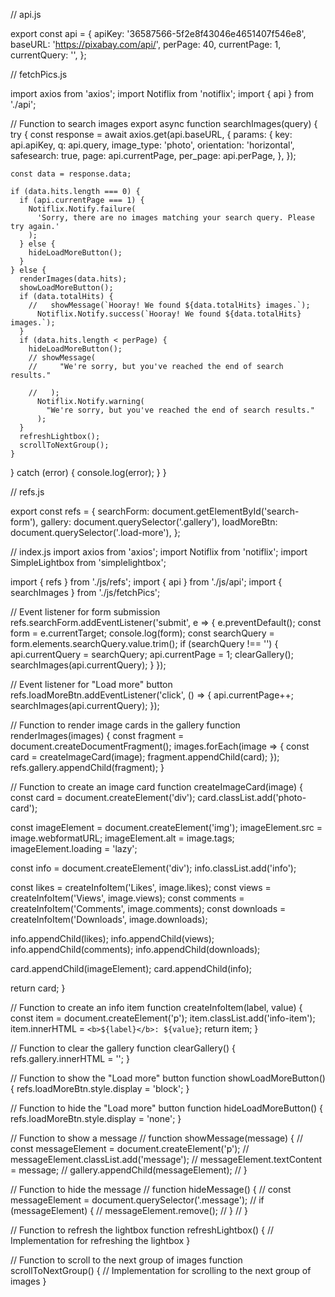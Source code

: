 // api.js

export const api = {
    apiKey: '36587566-5f2e8f43046e4651407f546e8',
    baseURL: 'https://pixabay.com/api/',
    perPage: 40,
    currentPage: 1,
    currentQuery: '',
};

// fetchPics.js

import axios from 'axios';
import Notiflix from 'notiflix';
import { api } from './api';

// Function to search images
export async function searchImages(query) {
  try {
    const response = await axios.get(api.baseURL, {
      params: {
        key: api.apiKey,
        q: api.query,
        image_type: 'photo',
        orientation: 'horizontal',
        safesearch: true,
        page: api.currentPage,
        per_page: api.perPage,
      },
    });

    const data = response.data;

    if (data.hits.length === 0) {
      if (api.currentPage === 1) {
        Notiflix.Notify.failure(
          'Sorry, there are no images matching your search query. Please try again.'
        );
      } else {
        hideLoadMoreButton();
      }
    } else {
      renderImages(data.hits);
      showLoadMoreButton();
      if (data.totalHits) {
        //   showMessage(`Hooray! We found ${data.totalHits} images.`);
          Notiflix.Notify.success(`Hooray! We found ${data.totalHits} images.`);
      }
      if (data.hits.length < perPage) {
        hideLoadMoreButton();
        // showMessage(
        //     "We're sorry, but you've reached the end of search results."
            
        //   );
          Notiflix.Notify.warning(
            "We're sorry, but you've reached the end of search results."
          );
      }
      refreshLightbox();
      scrollToNextGroup();
    }
  } catch (error) {
    console.log(error);
  }
}


// refs.js

export const refs = {
  searchForm: document.getElementById('search-form'),
  gallery: document.querySelector('.gallery'),
  loadMoreBtn: document.querySelector('.load-more'),
};

// index.js
import axios from 'axios';
import Notiflix from 'notiflix';
import SimpleLightbox from 'simplelightbox';

import { refs } from './js/refs';
import { api } from './js/api';
import { searchImages } from './js/fetchPics';

// Event listener for form submission
refs.searchForm.addEventListener('submit', e => {
  e.preventDefault();
  const form = e.currentTarget;
  console.log(form);
  const searchQuery = form.elements.searchQuery.value.trim();
  if (searchQuery !== '') {
    api.currentQuery = searchQuery;
    api.currentPage = 1;
    clearGallery();
    searchImages(api.currentQuery);
  }
});

// Event listener for "Load more" button
refs.loadMoreBtn.addEventListener('click', () => {
  api.currentPage++;
  searchImages(api.currentQuery);
});

// Function to render image cards in the gallery
function renderImages(images) {
  const fragment = document.createDocumentFragment();
  images.forEach(image => {
    const card = createImageCard(image);
    fragment.appendChild(card);
  });
  refs.gallery.appendChild(fragment);
}

// Function to create an image card
function createImageCard(image) {
  const card = document.createElement('div');
  card.classList.add('photo-card');

  const imageElement = document.createElement('img');
  imageElement.src = image.webformatURL;
  imageElement.alt = image.tags;
  imageElement.loading = 'lazy';

  const info = document.createElement('div');
  info.classList.add('info');

  const likes = createInfoItem('Likes', image.likes);
  const views = createInfoItem('Views', image.views);
  const comments = createInfoItem('Comments', image.comments);
  const downloads = createInfoItem('Downloads', image.downloads);

  info.appendChild(likes);
  info.appendChild(views);
  info.appendChild(comments);
  info.appendChild(downloads);

  card.appendChild(imageElement);
  card.appendChild(info);

  return card;
}

// Function to create an info item
function createInfoItem(label, value) {
  const item = document.createElement('p');
  item.classList.add('info-item');
  item.innerHTML = `<b>${label}</b>: ${value}`;
  return item;
}

// Function to clear the gallery
function clearGallery() {
  refs.gallery.innerHTML = '';
}

// Function to show the "Load more" button
function showLoadMoreButton() {
  refs.loadMoreBtn.style.display = 'block';
}

// Function to hide the "Load more" button
function hideLoadMoreButton() {
  refs.loadMoreBtn.style.display = 'none';
}

// Function to show a message
// function showMessage(message) {
// const messageElement = document.createElement('p');
// messageElement.classList.add('message');
// messageElement.textContent = message;
// gallery.appendChild(messageElement);
// }

// Function to hide the message
// function hideMessage() {
//   const messageElement = document.querySelector('.message');
//   if (messageElement) {
//     messageElement.remove();
//   }
// }

// Function to refresh the lightbox
function refreshLightbox() {
  // Implementation for refreshing the lightbox
}

// Function to scroll to the next group of images
function scrollToNextGroup() {
  // Implementation for scrolling to the next group of images
}
